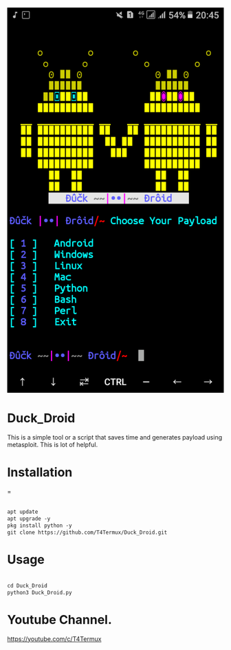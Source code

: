 ![](Screenshot.png)

# Duck_Droid

This is a simple tool or a script that saves time and generates payload using metasploit.
This is lot of helpful.

# Installation
=
```

apt update
apt upgrade -y
pkg install python -y
git clone https://github.com/T4Termux/Duck_Droid.git

```

# Usage

```

cd Duck_Droid
python3 Duck_Droid.py

```

# Youtube Channel.

https://youtube.com/c/T4Termux
